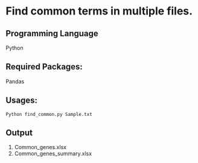 # Find common terms in multiple files.
## Programming Language
Python

## Required Packages:
Pandas

## Usages:
```
Python find_common.py Sample.txt
```

## Output
1. Common_genes.xlsx
2. Common_genes_summary.xlsx
